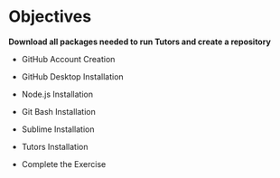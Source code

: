 # Objectives

**Download all packages needed to run Tutors and create a repository**
<br />

- GitHub Account Creation


- GitHub Desktop Installation


- Node.js Installation


- Git Bash Installation


- Sublime Installation


- Tutors Installation


- Complete the Exercise